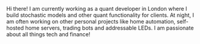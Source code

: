 Hi there! I am currently working as a quant developer in London where I build stochastic models and other quant functionality for clients. At night, I am often working on other personal projects like home automation, self-hosted home servers, trading bots and addressable LEDs. I am passionate about all things tech and finance!
